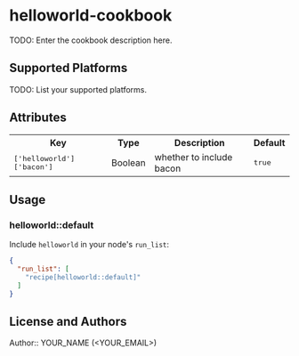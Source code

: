 # helloworld-cookbook

TODO: Enter the cookbook description here.

## Supported Platforms

TODO: List your supported platforms.

## Attributes

<table>
  <tr>
    <th>Key</th>
    <th>Type</th>
    <th>Description</th>
    <th>Default</th>
  </tr>
  <tr>
    <td><tt>['helloworld']['bacon']</tt></td>
    <td>Boolean</td>
    <td>whether to include bacon</td>
    <td><tt>true</tt></td>
  </tr>
</table>

## Usage

### helloworld::default

Include `helloworld` in your node's `run_list`:

```json
{
  "run_list": [
    "recipe[helloworld::default]"
  ]
}
```

## License and Authors

Author:: YOUR_NAME (<YOUR_EMAIL>)
